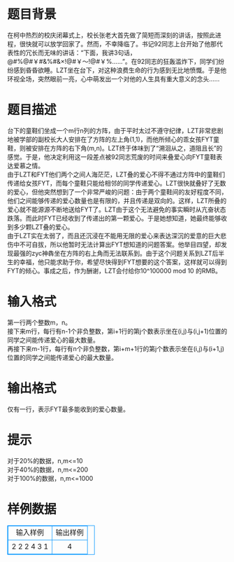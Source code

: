 # 

 
 # 题目背景 
在柯中热烈的校庆闭幕式上，校长张老大首先做了简短而深刻的讲话，按照此进程，很快就可以放学回家了。然而，不幸降临了。书记92同志上台开始了他那代表性的冗长而无味的讲话：“下面，我讲3句话，@#%@#￥#&%#&×!@#￥～!@#￥%……”。在92同志的狂轰滥炸下，同学们纷纷感到昏昏欲睡。LZT坐在台下，对这种浪费生命的行为感到无比地愤慨。于是他环视全场，突然眼前一亮，心中萌发出一个对他的人生具有重大意义的念头…… 

 
 # 题目描述 
台下的童鞋们坐成一个m行n列的方阵，由于平时太过不遵守纪律，LZT非常悲剧地被学部的副校长大人安排在了方阵的左上角(1,1)，而他所倾心的乖女孩FYT童鞋，则被安排在方阵的右下角(m,n)。LZT终于体味到了“溯洄从之，道阻且长”的感觉。于是，他决定利用这一段差点被92同志荒废的时间来叠爱心向FYT童鞋表达爱慕之情。<BR>由于LZT和FYT他们两个之间人海茫茫，LZT叠的爱心不得不通过方阵中的童鞋们传递给女孩FYT，而每个童鞋只能给相邻的同学传递爱心。LZT很快就叠好了无数的爱心，但他突然想到了一个非常严峻的问题：由于两个童鞋间的友好程度不同，他们之间能够传递的爱心数量也是有限的，并且传递是双向的。这样，LZT所叠的爱心就不能源源不断地送给FYT了。LZT由于这个无法避免的事实瞬时从亢奋状态跌落。而此时FYT已经收到了传递出的第一颗爱心。于是她想知道，她最终能够收到多少颗LZT叠的爱心。<BR>由于LZT实在太弱了，而且还沉浸在不能用无限的爱心来表达深沉的爱意的巨大悲伤中不可自拔，所以他暂时无法计算出FYT想知道的问题答案。他举目四望，却发现最强的zyc神犇坐在方阵的右上角而无法联系到。由于这个问题关系到LZT后半生的幸福，他只能求助于你，希望尽快得到FYT想要的这个答案，这样就可以得到FYT的倾心。事成之后，作为酬谢，LZT会付给你10^100000&nbsp;mod&nbsp;10&nbsp;的RMB。 

 
 # 输入格式 
第一行两个整数m，n。<BR>接下来m行，每行有n-1个非负整数，第i+1行的第j个数表示坐在(i,j)与(i,j+1)位置的同学之间能传递爱心的最大数量。<BR>再接下来m-1行，每行有n个非负整数，第i+m+1行的第j个数表示坐在(i,j)与(i+1,j)位置的同学之间能传递爱心的最大数量。 

 
 # 输出格式 
仅有一行，表示FYT最多能收到的爱心数量。 

 
 # 提示 
对于20%的数据，n,m&lt;=10<BR>对于40%的数据，n,m&lt;=200<BR>对于100%的数据，n,m&lt;=1000 
# 样例数据
<style>
        table,table tr th, table tr td { border:1px solid #0094ff; }
        table { width: 200px; min-height: 25px; line-height: 25px; text-align: center; border-collapse: collapse;}   
    </style>
<table>
	<tr>
		<td>输入样例</td>
		<td>输出样例</td>
	</tr>
<tr><td>2 2
2
4
3 1</td><td>4</td></tr></table>
